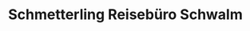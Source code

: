 ---
title: "Schmetterling Reisebüro Schwalm"
url: /hofgeismar/schmetterling-reisebuero-schwalm/
shop: Reisebüro
---